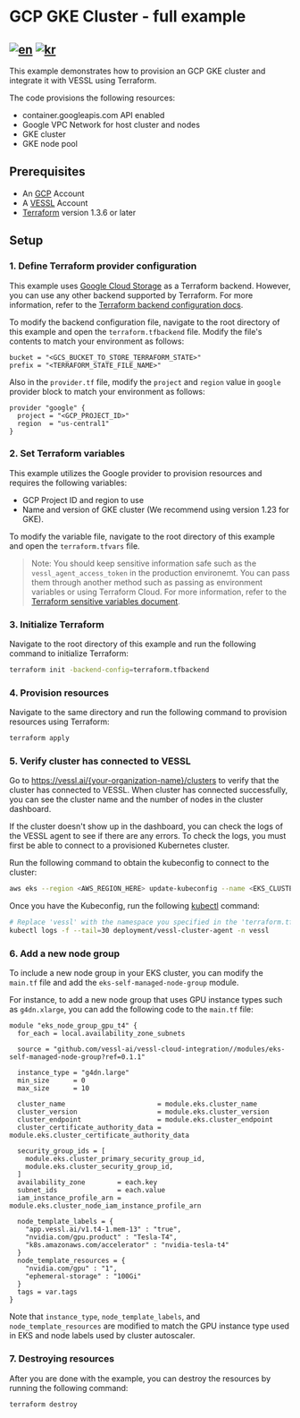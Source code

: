 # GCP GKE Cluster - full example
[![en](https://img.shields.io/badge/lang-en-brightgreen.svg)](README.md) [![kr](https://img.shields.io/badge/lang-kr-brightgreen.svg)](README-kr.md)
-------

This example demonstrates how to provision an GCP GKE cluster and integrate it with VESSL using Terraform.

The code provisions the following resources:
* container.googleapis.com API enabled
* Google VPC Network for host cluster and nodes
* GKE cluster
* GKE node pool

## Prerequisites
* An [GCP](https://console.cloud.google.com/) Account
* A [VESSL](https://vessl.ai/) Account
* [Terraform](https://www.terraform.io/) version 1.3.6 or later

## Setup

### 1. Define Terraform provider configuration

This example uses [Google Cloud Storage](https://developer.hashicorp.com/terraform/language/settings/backends/gcs) as a Terraform backend. However, you can use any other backend supported by Terraform. For more information, refer to the [Terraform backend configuration docs](https://www.terraform.io/docs/language/settings/backends/index.html).

To modify the backend configuration file, navigate to the root directory of this example and open the `terraform.tfbackend` file. Modify the file's contents to match your environment as follows:
```hcl
bucket = "<GCS_BUCKET_TO_STORE_TERRAFORM_STATE>"
prefix = "<TERRAFORM_STATE_FILE_NAME>"
```

Also in the `provider.tf` file, modify the `project` and `region` value in `google` provider block to match your environment as follows:
```hcl
provider "google" {
  project = "<GCP_PROJECT_ID>"
  region  = "us-central1"
}
```

### 2. Set Terraform variables

This example utilizes the Google provider to provision resources and requires the following variables:
* GCP Project ID and region to use
* Name and version of GKE cluster (We recommend using version 1.23 for GKE).

To modify the variable file, navigate to the root directory of this example and open the `terraform.tfvars` file.

> Note: You should keep sensitive information safe such as the `vessl_agent_access_token` in the production environemt. You can pass them through another method such as passing as environment variables or using Terraform Cloud. For more information, refer to the  [Terraform sensitive variables document](https://developer.hashicorp.com/terraform/tutorials/configuration-language/sensitive-variables#set-values-with-variables).

### 3. Initialize Terraform

Navigate to the root directory of this example and run the following command to initialize Terraform:
```bash
terraform init -backend-config=terraform.tfbackend
```

### 4. Provision resources

Navigate to the same directory and run the following command to provision resources using Terraform:
```bash
terraform apply
```

### 5. Verify cluster has connected to VESSL

Go to https://vessl.ai/{your-organization-name}/clusters to verify that the cluster has connected to VESSL. When cluster has connected successfully, you can see the cluster name and the number of nodes in the cluster dashboard.

If the cluster doesn't show up in the dashboard, you can check the logs of the VESSL agent to see if there are any errors. To check the logs, you must first be able to connect to a provisioned Kubernetes cluster.

Run the following command to obtain the kubeconfig to connect to the cluster:
```bash
aws eks --region <AWS_REGION_HERE> update-kubeconfig --name <EKS_CLUSTER_NAME_HERE>
```

Once you have the Kubeconfig, run the following [kubectl](https://kubernetes.io/docs/reference/kubectl/) command:
```bash
# Replace 'vessl' with the namespace you specified in the 'terraform.tfvars' file
kubectl logs -f --tail=30 deployment/vessl-cluster-agent -n vessl
```

### 6. Add a new node group

To include a new node group in your EKS cluster, you can modify the `main.tf` file and add the `eks-self-managed-node-group` module.

For instance, to add a new node group that uses GPU instance types such as `g4dn.xlarge`, you can add the following code to the `main.tf` file:

```hcl
module "eks_node_group_gpu_t4" {
  for_each = local.availability_zone_subnets

  source = "github.com/vessl-ai/vessl-cloud-integration//modules/eks-self-managed-node-group?ref=0.1.1"

  instance_type = "g4dn.large"
  min_size      = 0
  max_size      = 10

  cluster_name                       = module.eks.cluster_name
  cluster_version                    = module.eks.cluster_version
  cluster_endpoint                   = module.eks.cluster_endpoint
  cluster_certificate_authority_data = module.eks.cluster_certificate_authority_data

  security_group_ids = [
    module.eks.cluster_primary_security_group_id,
    module.eks.cluster_security_group_id,
  ]
  availability_zone        = each.key
  subnet_ids               = each.value
  iam_instance_profile_arn = module.eks.cluster_node_iam_instance_profile_arn

  node_template_labels = {
    "app.vessl.ai/v1.t4-1.mem-13" : "true",
    "nvidia.com/gpu.product" : "Tesla-T4",
    "k8s.amazonaws.com/accelerator" : "nvidia-tesla-t4"
  }
  node_template_resources = {
    "nvidia.com/gpu" : "1",
    "ephemeral-storage" : "100Gi"
  }
  tags = var.tags
}
```

Note that `instance_type`, `node_template_labels`, and `node_template_resources` are modified to match the GPU instance type used in EKS and node labels used by cluster autoscaler.

### 7. Destroying resources

After you are done with the example, you can destroy the resources by running the following command:
```bash
terraform destroy
```
